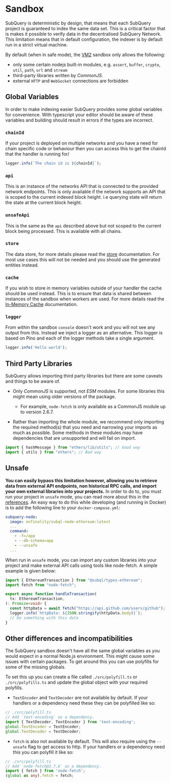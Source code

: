 # Sandbox

SubQuery is deterministic by design, that means that each SubQuery project is guaranteed to index the same data set. This is a critical factor that is makes it possible to verify data in the decentralised SubQuery Network. This limitation means that in default configuration, the indexer is by default run in a strict virtual machine.

By default (when in safe mode), the [VM2](https://www.npmjs.com/package/vm2) sandbox only allows the following:

- only some certain nodejs built-in modules, e.g. `assert`, `buffer`, `crypto`, `util`, `path`, `url` and `stream`
- third-party libraries written by _CommonJS_.
- external `HTTP` and `WebSocket` connections are forbidden

## Global Variables

In order to make indexing easier SubQuery provides some global variables for convenience. With typescript your editor should be aware of these variables and building should result in errors if the types are incorrect.

### `chainId`

If your project is deployed on multiple networks and you have a need for chain specific code or behaviour then you can access this to get the chainId that the handler is running for/

```ts
logger.info(`The chain id is ${chainId}`);
````

### `api`

This is an instance of the networks API that is connected to the provided network endpoints.
This is only available if the network supports an API that is scoped to the current indexed block height. i.e querying state will return the state at the current block height.


### `unsafeApi`

This is the same as the `api` described above but not scoped to the current block being processed. This is available with all chains.

### `store`

The data store, for more details please read the [store](./store.md) documentation. For most use cases this will not be needed and you should use the generated entities instead.

### `cache`

If you wish to store in memory variables outside of your handler the cache should be used instead. This is to ensure that data is shared between instances of the sandbox when workers are used. For more details read the [In-Memory Cache](./cache.md) documentation.

### `logger`

From within the sandbox `console` doesn't work and you will not see any output from this. Instead we inject a logger as an alternative. This logger is based on Pino and each of the logger methods take a single argument.

```ts
logger.info('Hello world');
```

## Third Party Libraries

SubQuery allows importing third party libraries but there are some caveats and things to be aware of.

* Only _CommonJS_ is supported, not _ESM_ modules. For some libraries this might mean using older versions of the package.
  - For example, `node-fetch` is only available as a CommonJS module up to version 2.6.7.

* Rather than importing the whole module, we recommend only importing the required method(s) that you need and narrowing your imports as much as possible. Some methods in these modules may have dependencies that are unsupported and will fail on import.

```ts
import { hashMessage } from "ethers/lib/utils"; // Good way
import { utils } from "ethers"; // Bad way
```

## Unsafe

**You can easily bypass this limitation however, allowing you to retrieve data from external API endpoints, non historical RPC calls, and import your own external libraries into your projects.** In order to do to, you must run your project in `unsafe` mode, you can read more about this in the [references](../../run_publish/references.md#unsafe-node-service). An easy way to do this while developing (and running in Docker) is to add the following line to your `docker-compose.yml`:

```yml
subquery-node:
  image: onfinality/subql-node-ethereum:latest
  ...
  command:
    - -f=/app
    - --db-schema=app
    - --unsafe
  ...
```

When run in `unsafe` mode, you can import any custom libraries into your project and make external API calls using tools like node-fetch. A simple example is given below:

```ts
import { EthereumTransaction } from "@subql/types-ethereum";
import fetch from "node-fetch";

export async function handleTransaction(
  tx: EthereumTransaction,
): Promise<void> {
  const httpData = await fetch("https://api.github.com/users/github");
  logger.info(`httpData: ${JSON.stringify(httpData.body)}`);
  // Do something with this data
}
```


## Other differences and incompatibilities

The SubQuery sandbox doesn't have all the same global variables as you would expect in a normal Node.js environment. This might cause some issues with certain packages. To get around this you can use polyfills for some of the missing globals.

To set this up you can create a file called `./src/polyfill.ts` or `./src/polyfills.ts` and update the global object with your required polyfills.

* `TextEncoder` and `TextDecoder` are not available by default. If your handlers or a dependency need these they can be polyfilled like so:
```ts
// ./src/polyfill.ts
// Add `text-encoding` as a dependency.
import { TextDecoder, TextEncoder } from 'text-encoding';
global.TextEncoder = TextEncoder;
global.TextDecoder = TextDecoder;
```

* `fetch` is also not available by default. This will also require using the `--unsafe` flag to get access to http. If your handlers or a dependency need this you can polyfill it like so:
```ts
// ./src/polyfill.ts
// Add `node-fetch@2.7,6` as a dependency.
import { fetch } from 'node-fetch';
(global as any).fetch = fetch;
```
